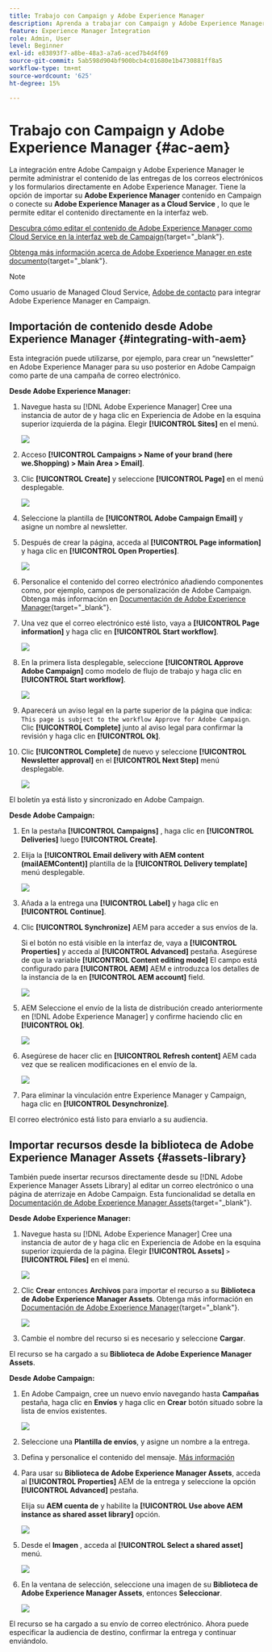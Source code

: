 ```yaml
---
title: Trabajo con Campaign y Adobe Experience Manager
description: Aprenda a trabajar con Campaign y Adobe Experience Manager
feature: Experience Manager Integration
role: Admin, User
level: Beginner
exl-id: e83893f7-a8be-48a3-a7a6-aced7b4d4f69
source-git-commit: 5ab598d904bf900bcb4c01680e1b4730881ff8a5
workflow-type: tm+mt
source-wordcount: '625'
ht-degree: 15%

---
```


# Trabajo con Campaign y Adobe Experience Manager {#ac-aem}

La integración entre Adobe Campaign y Adobe Experience Manager le permite administrar el contenido de las entregas de los correos electrónicos y los formularios directamente en Adobe Experience Manager. Tiene la opción de importar su **Adobe Experience Manager** contenido en Campaign o conecte su **Adobe Experience Manager as a Cloud Service** , lo que le permite editar el contenido directamente en la interfaz web.

[Descubra cómo editar el contenido de Adobe Experience Manager como Cloud Service en la interfaz web de Campaign](https://experienceleague.adobe.com/docs/campaign-web/v8/integrations/aem-content.html){target="_blank"}.

[Obtenga más información acerca de Adobe Experience Manager en este documento](https://experienceleague.adobe.com/docs/experience-manager-65/administering/integration/campaignonpremise.html#aem-and-adobe-campaign-integration-workflow){target="_blank"}.


>[!NOTE]
>
>Como usuario de Managed Cloud Service, [Adobe de contacto](../start/campaign-faq.md#support) para integrar Adobe Experience Manager en Campaign.

## Importación de contenido desde Adobe Experience Manager {#integrating-with-aem}

Esta integración puede utilizarse, por ejemplo, para crear un “newsletter” en Adobe Experience Manager para su uso posterior en Adobe Campaign como parte de una campaña de correo electrónico.

**Desde Adobe Experience Manager:**

1. Navegue hasta su [!DNL Adobe Experience Manager] Cree una instancia de autor de y haga clic en Experiencia de Adobe en la esquina superior izquierda de la página. Elegir **[!UICONTROL Sites]** en el menú.

   ![](assets/aem_authoring_1.png)

1. Acceso **[!UICONTROL Campaigns > Name of your brand (here we.Shopping) > Main Area > Email]**.

1. Clic **[!UICONTROL Create]** y seleccione **[!UICONTROL Page]** en el menú desplegable.

   ![](assets/aem_authoring_2.png)

1. Seleccione la plantilla de **[!UICONTROL Adobe Campaign Email]** y asigne un nombre al newsletter.

1. Después de crear la página, acceda al **[!UICONTROL Page information]** y haga clic en **[!UICONTROL Open Properties]**.

   ![](assets/aem_authoring_3.png)

1. Personalice el contenido del correo electrónico añadiendo componentes como, por ejemplo, campos de personalización de Adobe Campaign. Obtenga más información en [Documentación de Adobe Experience Manager](https://experienceleague.adobe.com/docs/experience-manager-65/content/sites/authoring/aem-adobe-campaign/campaign.html#editing-email-content){target="_blank"}.

1. Una vez que el correo electrónico esté listo, vaya a **[!UICONTROL Page information]** y haga clic en **[!UICONTROL Start workflow]**.

   ![](assets/aem_authoring_4.png)

1. En la primera lista desplegable, seleccione **[!UICONTROL Approve Adobe Campaign]** como modelo de flujo de trabajo y haga clic en **[!UICONTROL Start workflow]**.

   ![](assets/aem_authoring_5.png)

1. Aparecerá un aviso legal en la parte superior de la página que indica: `This page is subject to the workflow Approve for Adobe Campaign`. Clic **[!UICONTROL Complete]** junto al aviso legal para confirmar la revisión y haga clic en **[!UICONTROL Ok]**.

1. Clic **[!UICONTROL Complete]** de nuevo y seleccione **[!UICONTROL Newsletter approval]** en el **[!UICONTROL Next Step]** menú desplegable.

   ![](assets/aem_authoring_6.png)

El boletín ya está listo y sincronizado en Adobe Campaign.

**Desde Adobe Campaign:**

1. En la pestaña **[!UICONTROL Campaigns]** , haga clic en **[!UICONTROL Deliveries]** luego **[!UICONTROL Create]**.

1. Elija la **[!UICONTROL Email delivery with AEM content (mailAEMContent)]** plantilla de la **[!UICONTROL Delivery template]** menú desplegable.

   ![](assets/aem_authoring_7.png)

1. Añada a la entrega una **[!UICONTROL Label]** y haga clic en **[!UICONTROL Continue]**.

1. Clic **[!UICONTROL Synchronize]** AEM para acceder a sus envíos de la.

   Si el botón no está visible en la interfaz de, vaya a **[!UICONTROL Properties]** y acceda al **[!UICONTROL Advanced]** pestaña. Asegúrese de que la variable **[!UICONTROL Content editing mode]** El campo está configurado para **[!UICONTROL AEM]** AEM e introduzca los detalles de la instancia de la en **[!UICONTROL AEM account]** field.

   ![](assets/aem_authoring_8.png)

1. AEM Seleccione el envío de la lista de distribución creado anteriormente en [!DNL Adobe Experience Manager] y confirme haciendo clic en **[!UICONTROL Ok]**.

   ![](assets/aem_authoring_11.png)

1. Asegúrese de hacer clic en **[!UICONTROL Refresh content]** AEM cada vez que se realicen modificaciones en el envío de la.

   ![](assets/aem_authoring_12.png)

1. Para eliminar la vinculación entre Experience Manager y Campaign, haga clic en **[!UICONTROL Desynchronize]**.

El correo electrónico está listo para enviarlo a su audiencia.

## Importar recursos desde la biblioteca de Adobe Experience Manager Assets {#assets-library}

También puede insertar recursos directamente desde su [!DNL Adobe Experience Manager Assets Library] al editar un correo electrónico o una página de aterrizaje en Adobe Campaign. Esta funcionalidad se detalla en [Documentación de Adobe Experience Manager Assets](https://experienceleague.adobe.com/docs/experience-manager-65/content/assets/managing/manage-assets.html){target="_blank"}.

**Desde Adobe Experience Manager:**

1. Navegue hasta su [!DNL Adobe Experience Manager] Cree una instancia de autor de y haga clic en Experiencia de Adobe en la esquina superior izquierda de la página. Elegir **[!UICONTROL Assets]** `>` **[!UICONTROL Files]** en el menú.

   ![](assets/aem_assets_1.png)

1. Clic **Crear** entonces **Archivos** para importar el recurso a su **Biblioteca de Adobe Experience Manager Assets**. Obtenga más información en [Documentación de Adobe Experience Manager](https://experienceleague.adobe.com/docs/experience-manager-65/content/assets/managing/manage-assets.html#uploading-assets){target="_blank"}.

   ![](assets/aem_assets_2.png)

1. Cambie el nombre del recurso si es necesario y seleccione **Cargar**.

El recurso se ha cargado a su **Biblioteca de Adobe Experience Manager Assets**.

**Desde Adobe Campaign:**

1. En Adobe Campaign, cree un nuevo envío navegando hasta **Campañas** pestaña, haga clic en **Envíos** y haga clic en **Crear** botón situado sobre la lista de envíos existentes.

   ![](assets/aem_assets_3.png)

1. Seleccione una **Plantilla de envíos**, y asigne un nombre a la entrega.

1. Defina y personalice el contenido del mensaje. [Más información](../send/email.md)

1. Para usar su **Biblioteca de Adobe Experience Manager Assets**, acceda al **[!UICONTROL Properties]** AEM de la entrega y seleccione la opción **[!UICONTROL Advanced]** pestaña.

   Elija su **AEM cuenta de** y habilite la **[!UICONTROL Use above AEM instance as shared asset library]** opción.

   ![](assets/aem_authoring_9.png)

1. Desde el **Imagen** , acceda al **[!UICONTROL Select a shared asset]** menú.

   ![](assets/aem_assets_4.png)

1. En la ventana de selección, seleccione una imagen de su **Biblioteca de Adobe Experience Manager Assets**, entonces **Seleccionar**.

   ![](assets/aem_assets_5.png)

El recurso se ha cargado a su envío de correo electrónico. Ahora puede especificar la audiencia de destino, confirmar la entrega y continuar enviándolo.
